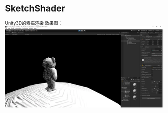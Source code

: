 # SketchShader
Unity3D的素描渲染
效果图：
![image](https://github.com/YasinXin/SketchShader/blob/master/ScreenShot/素描泰迪.png?raw=true)
